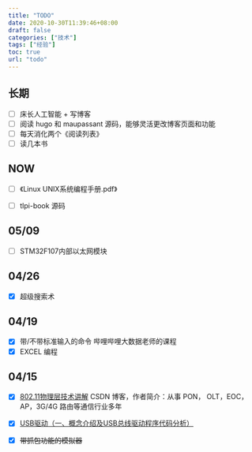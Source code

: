 ```yaml
---
title: "TODO"
date: 2020-10-30T11:39:46+08:00
draft: false
categories: ["技术"]
tags: ["经验"]
toc: true
url: "todo"
---
```


## 长期

- [ ] 床长人工智能 + 写博客
- [ ] 阅读 hugo 和 maupassant 源码，能够灵活更改博客页面和功能
- [ ] 每天消化两个《阅读列表》
- [ ] 读几本书

## NOW

- [ ] 《Linux UNIX系统编程手册.pdf》

- [ ] tlpi-book 源码

## 05/09

- [ ] STM32F107内部以太网模块

## 04/26

- [x] 超级搜索术

## 04/19

- [x] 带/不带标准输入的命令 哔哩哔哩大数据老师的课程
- [x] EXCEL 编程

## 04/15

- [x] [802.11物理层技术讲解](https://blog.csdn.net/weixin_42353331/article/details/86504529) CSDN 博客，作者简介：从事 PON， OLT，EOC，AP，3G/4G 路由等通信行业多年
- [x] [USB驱动（一、概念介绍及USB总线驱动程序代码分析）](https://blog.csdn.net/study_deer/article/details/78480764)
- [x] ~~带抓包功能的模拟器~~



















